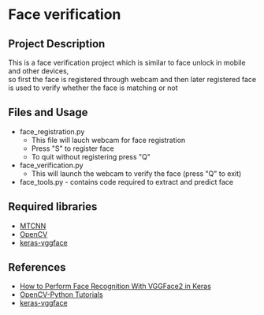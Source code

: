 # Face verification


## Project Description

This is a face verification project which is similar to face unlock in mobile and other devices,<Br>
  so first the face is registered through webcam and then later registered face is used to verify whether the face is matching or not
  
## Files and Usage

* face_registration.py
  * This file will lauch webcam for face registration
  * Press "S" to register face 
  * To quit without registering press "Q"
* face_verification.py
  * This will launch the webcam to verify the face (press "Q" to exit)
 * face_tools.py - contains code required to extract and predict face
 
 ## Required libraries
 * [MTCNN](https://pypi.org/project/mtcnn/0.1.0/)
 * [OpenCV](https://pypi.org/project/opencv-python/)
 * [keras-vggface](https://github.com/rcmalli/keras-vggface)
 
 ## References
 
 * [How to Perform Face Recognition With VGGFace2 in Keras](https://machinelearningmastery.com/how-to-perform-face-recognition-with-vggface2-convolutional-neural-network-in-keras/)
 * [OpenCV-Python Tutorials](https://docs.opencv.org/master/d6/d00/tutorial_py_root.html)
 * [keras-vggface](https://github.com/rcmalli/keras-vggface)
